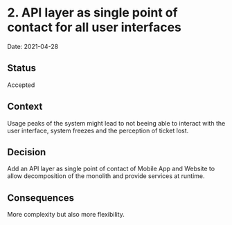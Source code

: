 # 2. API layer as single point of contact for all user interfaces

Date: 2021-04-28

## Status

Accepted

## Context

Usage peaks of the system might lead to not beeing able to interact with the user interface, system freezes and the perception of ticket lost.

## Decision

Add an API layer as single point of contact of Mobile App and Website to allow decomposition of the monolith and provide services at runtime.

## Consequences

More complexity but also more flexibility.

